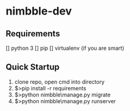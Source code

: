 # nimbble-dev

Requirements
------------
 [] python 3
 [] pip
 [] virtualenv (if you are smart)

Quick Startup
-------------
 1) clone repo, open cmd into directory
 2) $>pip install -r requirements
 3) $>python nimbble\manage.py migrate
 4) $>python nimbble\manage.py runserver

